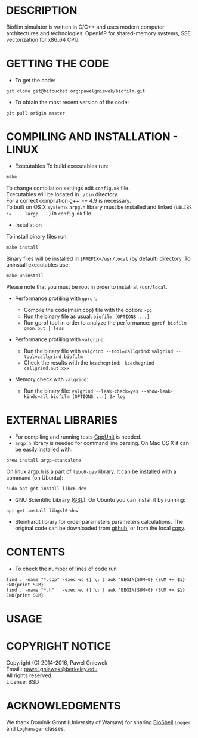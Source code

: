 DESCRIPTION
==================================================

Biofilm simulator is written in C/C++ and uses modern computer
architectures and technologies: OpenMP for shared-memory systems, 
SSE vectorization for x86_64 CPU.

GETTING THE CODE
==================================================
* To get the code:
```
git clone git@bitbucket.org:pawelgniewek/biofilm.git
```

* To obtain the most recent version of the code:
```
git pull origin master
```

COMPILING AND INSTALLATION - LINUX
==================================================

* Executables
To build executables run:
```
make
```
To change compilation settings edit `config.mk` file.  
Executables will be located in `./bin` directory.  
For a correct compilation g++ >= 4.9 is necessary.  
To built on OS X systems `arpg.h` library must be installed and linked (`LDLIBS   := ... largp ...`) in `config.mk` file.

* Installation

To install binary files run:
```
make install
```

Binary files will be installed in `$PREFIX=/usr/local` (by default) directory.
To uninstall executables use:
```
make uninstall
```
Please note that you must be root in order to install at `/usr/local`.

* Performance profiling with `gprof`:
    + Compile the code(main.cpp) file with the option: 
        `-pg`
    + Run the binary file as usual: 
        `biofilm [OPTIONS ...]`
    + Run gprof tool in order to analyze the performance:
        `gprof biofilm gmon.out | less`

* Performance profiling with `valgrind`:
    + Run the binary file with `valgrind --tool=callgrind`:
        `valgrind --tool=callgrind biofilm`
    + Check the results with the `kcachegrind`:
        ` kcachegrind callgrind.out.xxx`

* Memory check with `valgrind`:
    + Run the binary file:
        `valgrind --leak-check=yes --show-leak-kinds=all biofilm [OPTIONS ...] 2> log`

EXTERNAL LIBRARIES
================
* For compiling and running tests [CppUnit](sourceforge.net/projects/cppunit) is needed.
* ```argp.h``` library is needed for command line parsing. On Mac OS X it can be easily installed with:
```
brew install argp-standalone
```

On linux argp.h is a part of ```libc6-dev``` library. It can be installed with a command (on Ubuntu):
```
sudo apt-get install libc6-dev
```

* GNU Scientific Library ([GSL](http://www.gnu.org/software/gsl/)).
On Ubuntu you can install it by running:
```
apt-get install libgsl0-dev
```

* Steinhardt library for order parameters parameters calculations.
The original code can be downloaded from [github](https://github.com/nquesada/steinhardt),
or from the local [copy](https://bitbucket.org/pawelgniewek/steinhardt). 


CONTENTS
========

* To check the number of lines of code run
```
find . -name "*.cpp" -exec wc {} \; | awk 'BEGIN{SUM=0} {SUM += $1} END{print SUM}'
find . -name "*.h"   -exec wc {} \; | awk 'BEGIN{SUM=0} {SUM += $1} END{print SUM}'
```


USAGE
=====


COPYRIGHT NOTICE
================
Copyright (C) 2014-2016,  Pawel Gniewek  
Email  : pawel.gniewek@berkeley.edu  
All rights reserved.  
License: BSD  

ACKNOWLEDGMENTS
===============
We thank Dominik Gront (University of Warsaw) for sharing [BioShell](http://bioshell.pl/) `Logger` and
`LogManager` classes.
